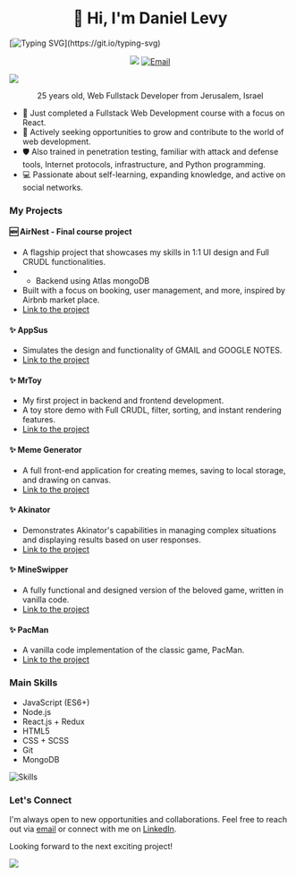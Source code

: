 <h1 align="center">👋 Hi, I'm Daniel Levy</h1>

[![Typing SVG](https://readme-typing-svg.demolab.com?font=Montserrat&weight=200&duration=3000&pause=1000&color=F7F7F7&repeat=false&random=false&width=600&lines=Hello%2C+welcome+to+my+github+profile!;You+can+browse+my+latest+projects;Dont+forget+to+leave+your+review!)](https://git.io/typing-svg)

<p align="center">
  <a href="https://www.linkedin.com/in/danielevyt/"><img src="https://img.shields.io/badge/LinkedIn-0077B5?style=for-the-badge&logo=linkedin&logoColor=white"></a>
  <a href="mailto:daniellofficial@gmail.com"><img src="https://img.shields.io/badge/Gmail-D14836?style=for-the-badge&logo=gmail&logoColor=white" alt="Email"></a>
  
</p>

[![](https://visitcount.itsvg.in/api?id=DanieLevy&icon=0&color=0)](https://visitcount.itsvg.in)

<p align="center">25 years old, Web Fullstack Developer from Jerusalem, Israel</p>

- 🌱 Just completed a Fullstack Web Development course with a focus on React.
- 💼 Actively seeking opportunities to grow and contribute to the world of web development.
- 🛡️ Also trained in penetration testing, familiar with attack and defense tools, Internet protocols, infrastructure, and Python programming.
- 💻 Passionate about self-learning, expanding knowledge, and active on social networks.

### My Projects
#### 🆕 AirNest - Final course project
- A flagship project that showcases my skills in 1:1 UI design and Full CRUDL functionalities.
- - Backend using Atlas mongoDB
- Built with a focus on booking, user management, and more, inspired by Airbnb market place.
- [Link to the project](https://airnest.onrender.com/)

#### ✨ AppSus
- Simulates the design and functionality of GMAIL and GOOGLE NOTES.
- [Link to the project](https://danielevy.github.io/Appsus/)

#### ✨ MrToy
- My first project in backend and frontend development.
- A toy store demo with Full CRUDL, filter, sorting, and instant rendering features.
- [Link to the project](https://mr-toy-pzdj.onrender.com)

#### ✨ Meme Generator
- A full front-end application for creating memes, saving to local storage, and drawing on canvas.
- [Link to the project](https://danielevy.github.io/MemeGenerator/)

#### ✨ Akinator
- Demonstrates Akinator's capabilities in managing complex situations and displaying results based on user responses.
- [Link to the project](https://danielevy.github.io/Akinator/)

#### ✨ MineSwipper
- A fully functional and designed version of the beloved game, written in vanilla code.
- [Link to the project](https://danielevy.github.io/Minesweeper/)

#### ✨ PacMan
- A vanilla code implementation of the classic game, PacMan.
- [Link to the project](https://danielevy.github.io/Pacman/)

### Main Skills

- JavaScript (ES6+)
- Node.js
- React.js + Redux
- HTML5
- CSS + SCSS
- Git
- MongoDB

 ![Skills](https://skillicons.dev/icons?i=js,html,css,sass,react,redux,mongodb,nodejs,angular,vite,bash,jquery,php,linux,py&perline=5)

### Let's Connect

I'm always open to new opportunities and collaborations. Feel free to reach out via [email](mailto:daniellofficial@gmail.com) or connect with me on [LinkedIn](https://www.linkedin.com/in/danielevyt/).

Looking forward to the next exciting project!

![](https://github-readme-stats.vercel.app/api/top-langs/?username=DanieLevy&theme=dark&hide_border=false&include_all_commits=false&count_private=false&layout=compact)
</markdown>
